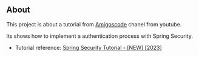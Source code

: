 ## About

This project is about a tutorial from [Amigoscode](https://www.youtube.com/@amigoscode) chanel from youtube. 

Its shows how to implement a authentication process with Spring Security. 

* Tutorial reference: [Spring Security Tutorial - [NEW] [2023]](https://www.youtube.com/watch?v=b9O9NI-RJ3o)
